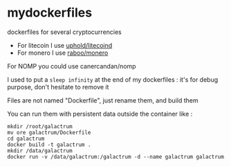 # mydockerfiles

dockerfiles for several cryptocurrencies

* For litecoin I use [uphold/litecoind](https://github.com/uphold/docker-litecoin-core)
* For monero I use [raboo/monero](https://github.com/Raboo/monero-docker)

For NOMP you could use canercandan/nomp

I used to put a `sleep infinity` at the end of my dockerfiles : it's for debug purpose, don't hesitate to remove it

Files are not named "Dockerfile", just rename them, and build them

You can run them with persistent data outside the container like :
```
mkdir /root/galactrum
mv ore galactrum/Dockerfile
cd galactrum
docker build -t galactrum .
mkdir /data/galactrum
docker run -v /data/galactrum:/galactrum -d --name galactrum galactrum
```
